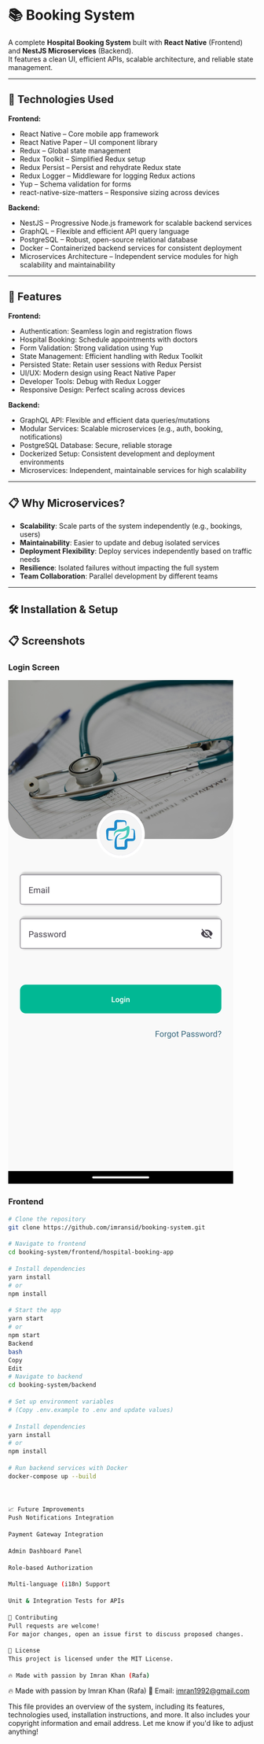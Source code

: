 # 📚 Booking System

A complete **Hospital Booking System** built with **React Native** (Frontend) and **NestJS Microservices** (Backend).  
It features a clean UI, efficient APIs, scalable architecture, and reliable state management.

---

## 🚀 Technologies Used

**Frontend:**

- React Native – Core mobile app framework
- React Native Paper – UI component library
- Redux – Global state management
- Redux Toolkit – Simplified Redux setup
- Redux Persist – Persist and rehydrate Redux state
- Redux Logger – Middleware for logging Redux actions
- Yup – Schema validation for forms
- react-native-size-matters – Responsive sizing across devices

**Backend:**

- NestJS – Progressive Node.js framework for scalable backend services
- GraphQL – Flexible and efficient API query language
- PostgreSQL – Robust, open-source relational database
- Docker – Containerized backend services for consistent deployment
- Microservices Architecture – Independent service modules for high scalability and maintainability

---

## 🎯 Features

**Frontend:**

- Authentication: Seamless login and registration flows
- Hospital Booking: Schedule appointments with doctors
- Form Validation: Strong validation using Yup
- State Management: Efficient handling with Redux Toolkit
- Persisted State: Retain user sessions with Redux Persist
- UI/UX: Modern design using React Native Paper
- Developer Tools: Debug with Redux Logger
- Responsive Design: Perfect scaling across devices

**Backend:**

- GraphQL API: Flexible and efficient data queries/mutations
- Modular Services: Scalable microservices (e.g., auth, booking, notifications)
- PostgreSQL Database: Secure, reliable storage
- Dockerized Setup: Consistent development and deployment environments
- Microservices: Independent, maintainable services for high scalability

---

## 📋 Why Microservices?

- **Scalability**: Scale parts of the system independently (e.g., bookings, users)
- **Maintainability**: Easier to update and debug isolated services
- **Deployment Flexibility**: Deploy services independently based on traffic needs
- **Resilience**: Isolated failures without impacting the full system
- **Team Collaboration**: Parallel development by different teams

---

## 🛠️ Installation & Setup

## 📋 Screenshots

### Login Screen

![Login Screen](./screenshots/login-screen.png)

<!--
### Booking Screen
![Booking Screen](./screenshots/booking-screen.png)

### Confirmation Screen
![Confirmation Screen](./screenshots/confirmation-screen.png) -->

### Frontend

```bash
# Clone the repository
git clone https://github.com/imransid/booking-system.git

# Navigate to frontend
cd booking-system/frontend/hospital-booking-app

# Install dependencies
yarn install
# or
npm install

# Start the app
yarn start
# or
npm start
Backend
bash
Copy
Edit
# Navigate to backend
cd booking-system/backend

# Set up environment variables
# (Copy .env.example to .env and update values)

# Install dependencies
yarn install
# or
npm install

# Run backend services with Docker
docker-compose up --build



📈 Future Improvements
Push Notifications Integration

Payment Gateway Integration

Admin Dashboard Panel

Role-based Authorization

Multi-language (i18n) Support

Unit & Integration Tests for APIs

🤝 Contributing
Pull requests are welcome!
For major changes, open an issue first to discuss proposed changes.

📝 License
This project is licensed under the MIT License.

🔥 Made with passion by Imran Khan (Rafa)
```

🔥 Made with passion by Imran Khan (Rafa)
📧 Email: imran1992@gmail.com

This file provides an overview of the system, including its features, technologies used, installation instructions, and more. It also includes your copyright information and email address. Let me know if you'd like to adjust anything!
